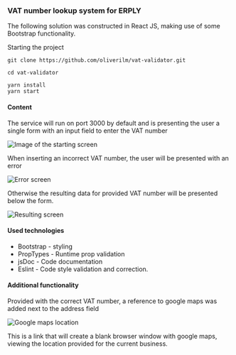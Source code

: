 ### VAT number lookup system for ERPLY

The following solution was constructed in React JS, making use of some Bootstrap functionality.

Starting the project
```shell script
git clone https://github.com/oliverilm/vat-validator.git

cd vat-validator

yarn install
yarn start
```

#### Content
The service will run on port 3000 by default and is presenting the user a single form with an input field to enter the VAT number

![Image of the starting screen](http://i.imgur.com/czBL1up.png)

When inserting an incorrect VAT number, the user will be presented with an error

![Error screen](http://i.imgur.com/2m4PCcp.png)

Otherwise the resulting data for provided VAT number will be presented below the form.

![Resulting screen](http://i.imgur.com/4DVWpEq.png)

#### Used technologies

* Bootstrap - styling
* PropTypes - Runtime prop validation
* jsDoc - Code documentation
* Eslint - Code style validation and correction.

#### Additional functionality
Provided with the correct VAT number, a reference to google maps was added next to the address field

![Google maps location](http://i.imgur.com/eM9uPLh.png)

This is a link that will create a blank browser window with google maps, viewing the location provided for the current business.
